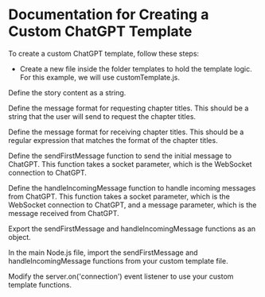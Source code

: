 # Documentation for Creating a Custom ChatGPT Template

To create a custom ChatGPT template, follow these steps:

- Create a new file inside the folder templates to hold the template logic. For this example, we will use customTemplate.js.

Define the story content as a string.

Define the message format for requesting chapter titles. This should be a string that the user will send to request the chapter titles.

Define the message format for receiving chapter titles. This should be a regular expression that matches the format of the chapter titles.

Define the sendFirstMessage function to send the initial message to ChatGPT. This function takes a socket parameter, which is the WebSocket connection to ChatGPT.

Define the handleIncomingMessage function to handle incoming messages from ChatGPT. This function takes a socket parameter, which is the WebSocket connection to ChatGPT, and a message parameter, which is the message received from ChatGPT.

Export the sendFirstMessage and handleIncomingMessage functions as an object.

In the main Node.js file, import the sendFirstMessage and handleIncomingMessage functions from your custom template file.

Modify the server.on('connection') event listener to use your custom template functions.